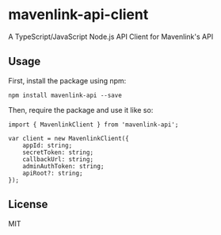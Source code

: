 # mavenlink-api-client
A TypeScript/JavaScript Node.js API Client for Mavenlink's API

## Usage

First, install the package using npm:

    npm install mavenlink-api --save

Then, require the package and use it like so:

    import { MavenlinkClient } from 'mavenlink-api';

    var client = new MavenlinkClient({
        appId: string;
        secretToken: string;
        callbackUrl: string;
        adminAuthToken: string;
        apiRoot?: string;
    });

## License

MIT